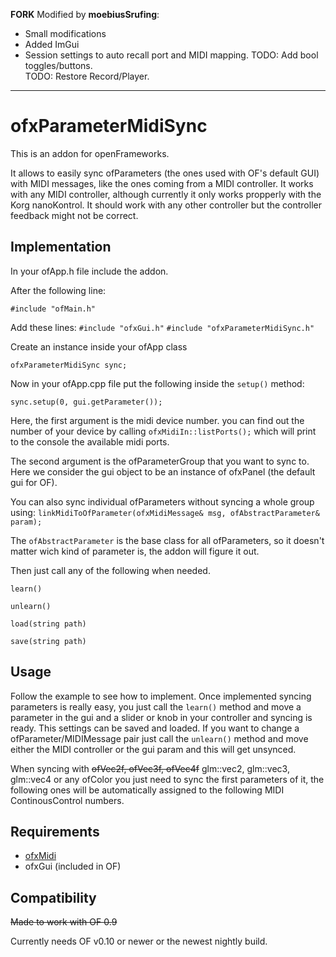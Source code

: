 **FORK** Modified by **moebiusSrufing**:  
* Small modifications
* Added ImGui
* Session settings to auto recall port and MIDI mapping.
TODO: Add bool toggles/buttons.  
TODO: Restore Record/Player.


------------------------



# ofxParameterMidiSync

This is an addon for openFrameworks.

It allows to easily sync ofParameters (the ones used with OF's default GUI) with MIDI messages, like the ones coming from a MIDI controller.
It works with any MIDI controller, although currently it only works propperly with the Korg nanoKontrol. It should work with any other controller but the controller feedback might not be correct.

## Implementation
In your ofApp.h file include the addon.

After the following line:

`#include "ofMain.h"`

Add these lines:
`#include "ofxGui.h"`
`#include "ofxParameterMidiSync.h"`

Create an instance inside your ofApp class

`ofxParameterMidiSync sync;`


Now in your ofApp.cpp file put the following inside the `setup()` method:
 
`sync.setup(0, gui.getParameter());`

Here, the first argument is the midi device number. you can find out the number of your device by calling `ofxMidiIn::listPorts();` which will print to the console the available midi ports.

The second argument is the ofParameterGroup that you want to sync to.
Here we consider the gui object to be an instance of ofxPanel (the default gui for OF).

You can also sync individual ofParameters without syncing a whole group using:
`linkMidiToOfParameter(ofxMidiMessage& msg, ofAbstractParameter& param);`

The `ofAbstractParameter` is the base class for all ofParameters, so it doesn't matter wich kind of parameter is, the addon will figure it out.

Then just call any of the following when needed.

`learn()`

`unlearn()`

`load(string path)`

`save(string path)`

## Usage

Follow the example to see how to implement. Once implemented syncing parameters is really easy, you just call the `learn()` method and move a parameter in the gui and a slider or knob in your controller and syncing is ready. This settings can be saved and loaded.
If you want to change a ofParameter/MIDIMessage pair just call the `unlearn()` method and move either the MIDI controller or the gui param and this will get unsynced.

When syncing with ~~ofVec2f, ofVec3f, ofVec4f~~ glm::vec2, glm::vec3, glm::vec4 or any ofColor you just need to sync the first parameters of it, the following ones will be automatically assigned to the following MIDI ContinousControl numbers.


## Requirements
- [ofxMidi](https://github.com/danomatika/ofxMidi)
- ofxGui (included in OF)

## Compatibility
~~Made to work with OF 0.9~~

Currently needs OF v0.10 or newer or the newest nightly build.
